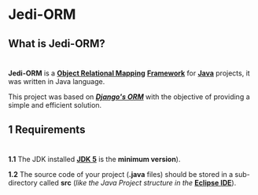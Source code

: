 Jedi-ORM
====================================


What is Jedi-ORM?
--------------
#
**Jedi-ORM** is a <a href="http://en.wikipedia.org/wiki/Object-relational_mapping" title="Object Relational Mapping" target="_blank">**Object Relational Mapping**</a> <a href="http://en.wikipedia.org/wiki/Software_framework" title="Framework" target="_blank">**Framework**</a> for <a href="http://en.wikipedia.org/wiki/Java_%28programming_language%29" title="Java - Computer Programming Language" target="_blank">**Java**</a> projects, it was written in Java language.

This project was based on <a href="https://docs.djangoproject.com/en/dev/topics/db/" title="Django's ORM" target="_blank">***Django's ORM***</a> with the objective of providing a simple and efficient solution.


1 Requirements
--------------
#
**1.1** The JDK installed <a href="http://www.oracle.com/technetwork/java/javasebusiness/downloads/java-archive-downloads-javase5-419410.html" title="Java Development Kit" target="_blank">**JDK 5**</a> is the **minimum version**).

**1.2** The source code of your project (**.java** files) should be stored in a sub-directory called **src** (*like the Java Project structure in the* <a href="http://www.eclipse.org/downloads/packages/eclipse-ide-java-developers/keplersr1" title="Eclipse IDE for Java Developers" target="_blank">**Eclipse IDE**</a>).

